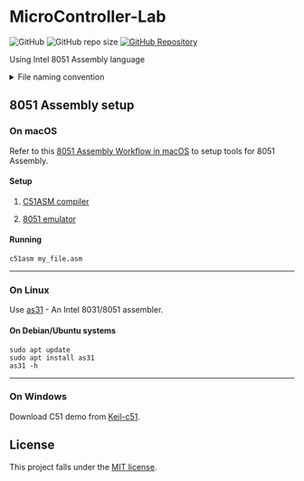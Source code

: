 # MicroController-Lab

![GitHub](https://img.shields.io/github/license/AshrithSagar/MicroController-Lab)
![GitHub repo size](https://img.shields.io/github/repo-size/AshrithSagar/MicroController-Lab)
[![GitHub Repository](https://img.shields.io/badge/GitHub-MicroController%20Lab-tan)](https://github.com/AshrithSagar/MicroController-Lab)

Using Intel 8051 Assembly language

<details>
<summary>File naming convention</summary>

- E2_E5  => *E*xperiment *2*, *E*xample *5*
- E4_X1  => *E*xperiment *4*, *E*xercise *1*
- E3_P6  => *E*xperiment *3*, *P*ractice problem *6*

</details>

## 8051 Assembly setup

### On macOS

Refer to this [8051 Assembly Workflow in macOS](https://mlg556.github.io/posts/8051-assembly-workflow-in-macos/8051-assembly-workflow-in-macos.html) to setup tools for 8051 Assembly.

#### Setup

1. [C51ASM compiler](https://mlg556.github.io/downloads/2019-02-14-8051-assembly-workflow-in-macos/c51asm_macosx_1-2.zip)

1. [8051 emulator](http://sol.gfxile.net/8051.html)

#### Running

```shell
c51asm my_file.asm
```

---

### On Linux

Use [as31](https://manpages.ubuntu.com/manpages/trusty/man1/as31.1.html) - An Intel 8031/8051 assembler.

#### On Debian/Ubuntu systems

```shell
sudo apt update
sudo apt install as31
as31 -h
```

---

### On Windows

Download C51 demo from [Keil-c51](https://www.keil.com/demo/eval/c51.htm).

## License

This project falls under the [MIT license](https://github.com/AshrithSagar/MicroController-Lab/blob/main/LICENSE).
